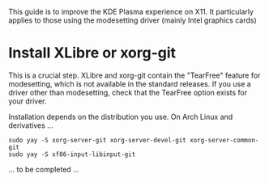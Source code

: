 This guide is to improve the KDE Plasma experience on X11. It particularly applies to those using the modesetting driver (mainly Intel graphics cards)

# Install XLibre or xorg-git

This is a crucial step. XLibre and xorg-git contain the "TearFree" feature for modesetting, which is not available in the standard releases. If you use a driver other than modesetting, check that the TearFree option exists for your driver.

Installation depends on the distribution you use. On Arch Linux and derivatives ...

```
sudo yay -S xorg-server-git xorg-server-devel-git xorg-server-common-git
sudo yay -S xf86-input-libinput-git 
```

... to be completed ...
